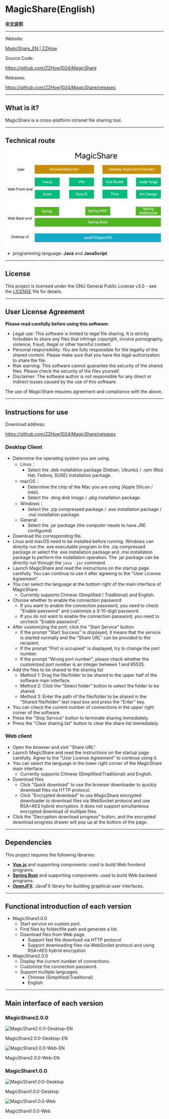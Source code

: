 # **MagicShare(English)**

[**中文说明**](./README.md)

---

Website:

[MagicShare_EN | ZZHow](https://www.zzhow.com/en/MagicShareEN)

Source Code:

https://github.com/ZZHow1024/MagicShare

Releases:

https://github.com/ZZHow1024/MagicShare/releases

---

## What is it?

MagicShare is a cross-platform intranet file sharing tool.

---

## Technical route

![TechnicalRoute.png](./TechnicalRoute.png)

- programming language: **Java** and **JavaScript**

---

## **License**

This project is licensed under the GNU General Public License v3.0 - see the [LICENSE](https://github.com/ZZHow1024/MagicShare/blob/main/LICENSE) file for details.

---

## User License Agreement

**Please read carefully before using this software:**

- Legal use: This software is limited to legal file sharing. It is strictly forbidden to share any files that infringe copyright, involve pornography, violence, fraud, illegal or other harmful content.
- Personal responsibility: You are fully responsible for the legality of the shared content. Please make sure that you have the legal authorization to share the file.
- Risk warning: This software cannot guarantee the security of the shared files. Please check the security of the files yourself.
- Disclaimer: The software author is not responsible for any direct or indirect losses caused by the use of this software.

The use of MagicShare requires agreement and compliance with the above.

---

## **Instructions for use**

Download address:

https://github.com/ZZHow1024/MagicShare/releases

### Desktop Client

- Determine the operating system you are using.
    - Linux：
        - Select the .deb installation package (Debian, Ubuntu) / .rpm (Red Hat, Fedora, SUSE) installation package.
    - macOS：
        - Determine the chip of the Mac you are using (Apple Silicon / Intel).
        - Select the .dmg disk image / .pkg installation package.
    - Windows：
        - Select the .zip compressed package / .exe installation package / .msi installation package.
    - General:
        - Select the .jar package (the computer needs to have JRE configured)
- Download the corresponding file.
- Linux and macOS need to be installed before running. Windows can directly run the .exe executable program in the .zip compressed package or select the .exe installation package and .msi installation package to perform the installation operation. The .jar package can be directly run through the `java -jar` command.
- Launch MagicShare and read the instructions on the startup page carefully. You can continue to use it after agreeing to the "User License Agreement".
- You can select the language at the bottom right of the main interface of MagicShare.
    - Currently supports Chinese (Simplified / Traditional) and English.
- Choose whether to enable the connection password
    - If you want to enable the connection password, you need to check "Enable password" and customize a 3-10-digit password.
    - If you do not want to enable the connection password, you need to uncheck "Enable password".
- After customizing the port, click the "Start Service" button
    - If the prompt "Start Success" is displayed, it means that the service is started normally and the "Share URL" can be provided to the recipient.
    - If the prompt "Port is occupied" is displayed, try to change the port number.
    - If the prompt "Wrong port number", please check whether the customized port number is an integer between 1 and 65535.
- Add the files to be shared to the sharing list
    - Method 1: Drag the file/folder to be shared to the upper half of the software main interface.
    - Method 2: Click the "Select folder" button to select the folder to be shared.
    - Method 3: Enter the path of the file/folder to be shared in the "Shared file/folder" text input box and press the "Enter" key.
- You can check the current number of connections in the upper right corner of the software.
- Press the "Stop Service" button to terminate sharing immediately.
- Press the "Clear sharing list" button to clear the share list immediately.

### Web client

- Open the browser and visit "Share URL".
- Launch MagicShare and read the instructions on the startup page carefully. Agree to the "User License Agreement" to continue using it.
- You can select the language in the lower right corner of the MagicShare main interface.
    - Currently supports Chinese (Simplified/Traditional) and English.
- Download files
    - Click "Quick download" to use the browser downloader to quickly download files via HTTP protocol.
    - Click "Encrypted download" to use MagicShare encrypted downloader to download files via WebSocket protocol and use RSA+AES hybrid encryption. It does not support simultaneous encrypted download of multiple files.
- Click the "Decryption download progress" button, and the encrypted download progress drawer will pop up at the bottom of the page.

---

## **Dependencies**

This project requires the following libraries:

- [**Vue.js**](https://github.com/vuejs) and supporting components: used to build Web frontend programs.
- [**Spring Boot**](https://github.com/spring-projects/spring-boot) and supporting components: used to build Web backend programs.
- [**OpenJFX**](https://openjfx.io/): JavaFX library for building graphical user interfaces.

---

## **Functional introduction of each version**

- MagicShare1.0.0
    - Start service on custom port.
    - Find files by folder/file path and generate a list.
    - Download files from Web page.
        - Support fast file download via HTTP protocol
        - Support downloading files via WebSocket protocol and using RSA+AES hybrid encryption
- MagicShare2.0.0
    - Display the current number of connections.
    - Customize the connection password.
    - Support multiple languages.
        - Chinese (Simplified/Traditional)
        - English

---

## **Main interface of each version**

### MagicShare2.0.0

![MagicShare2.0.0-Desktop-EN](https://lively-brook-dc1.notion.site/image/attachment%3Af185d39b-6a7c-4334-b51a-6821c72586c5%3AMagicShare2.0.0-Desktop-EN.png?table=block&id=760a4fa4-e27f-49a6-afd8-9fa26d5bf88b&spaceId=4b165318-6383-451c-8845-110b786c9f0a&width=1420&userId=&cache=v2)

MagicShare2.0.0-Desktop-EN

![MagicShare2.0.0-Web-EN](https://lively-brook-dc1.notion.site/image/attachment%3A7f1c2b9b-6013-4bf7-bab7-4ea71051fcb0%3AMagicShare2.0.0-Web-EN.png?table=block&id=b25b96d5-1040-4164-abd0-45f0c69b6c7a&spaceId=4b165318-6383-451c-8845-110b786c9f0a&width=1420&userId=&cache=v2)

MagicShare2.0.0-Web-EN

### MagicShare1.0.0

![MagicShare1.0.0-Desktop](https://lively-brook-dc1.notion.site/image/https%3A%2F%2Fprod-files-secure.s3.us-west-2.amazonaws.com%2F4b165318-6383-451c-8845-110b786c9f0a%2Fcc029b9b-e911-4cd4-b9c7-4b0853fa6d04%2FMagicShare1.0.0-Desktop.png?table=block&id=194e64bd-e40f-8068-a52e-efc6ba94c62e&spaceId=4b165318-6383-451c-8845-110b786c9f0a&width=1420&userId=&cache=v2)

MagicShare1.0.0-Desktop

![MagicShare1.0.0-Web](https://lively-brook-dc1.notion.site/image/https%3A%2F%2Fprod-files-secure.s3.us-west-2.amazonaws.com%2F4b165318-6383-451c-8845-110b786c9f0a%2Fa457bfec-f826-4936-8721-75fc46632fc2%2FMagicShare1.0.0-Web.png?table=block&id=194e64bd-e40f-80d1-957a-c58c4ea64b02&spaceId=4b165318-6383-451c-8845-110b786c9f0a&width=1420&userId=&cache=v2)

MagicShare1.0.0-Web
